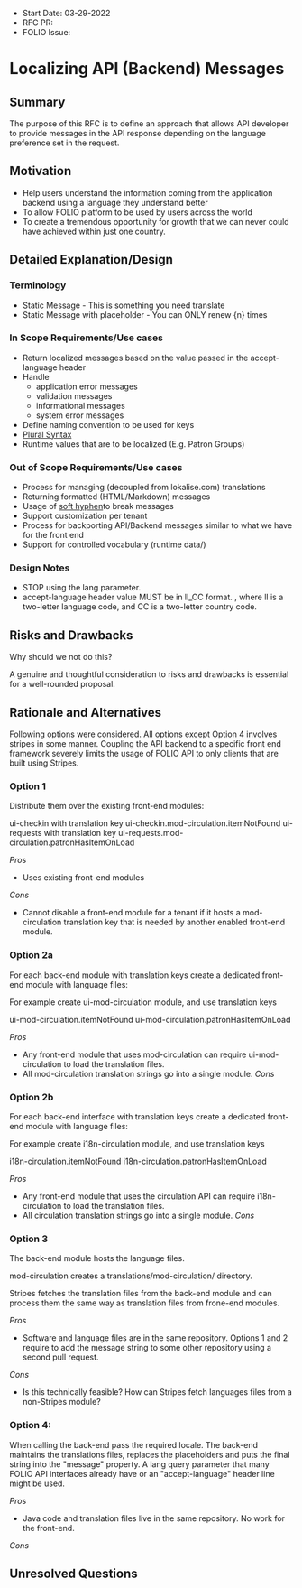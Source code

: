 
- Start Date: 03-29-2022
- RFC PR: 
- FOLIO Issue: 

# Localizing API (Backend) Messages

## Summary
  The purpose of this RFC is to define an approach that allows API developer to provide
messages in the API response depending on the language preference set in the request. 


## Motivation

- Help users understand the information coming from the application backend using a language they understand better
- To allow FOLIO platform to be used by users across the world 
- To create a tremendous opportunity for growth that we can never could have achieved within just one country.

## Detailed Explanation/Design

### Terminology
- Static Message - This is something you need translate
- Static Message with placeholder - You can ONLY renew {n} times
 

### In Scope Requirements/Use cases
- Return localized messages based on the value passed in the accept-language header
- Handle
  - application error messages
  - validation messages
  - informational messages
  - system error messages
- Define naming convention to be used for keys
- [Plural Syntax](https://wiki.folio.org/display/I18N/How+To+translate+FOLIO#HowTotranslateFOLIO-Pluralsyntax)
- Runtime values that are to be localized (E.g. Patron Groups) 

### Out of Scope Requirements/Use cases
- Process for managing (decoupled from lokalise.com) translations
- Returning formatted (HTML/Markdown) messages
- Usage of [soft hyphen](https://wiki.folio.org/display/I18N/How+To+translate+FOLIO#HowTotranslateFOLIO-Softhyphentobreakwords)to break messages
- Support customization per tenant
- Process for backporting API/Backend messages similar to what we have for the front end 
- Support for controlled vocabulary (runtime data/)


### Design Notes
- STOP using the lang parameter.
- accept-language header value MUST be in ll_CC format. , where ll is a two-letter language code, 
  and CC is a two-letter country code.

## Risks and Drawbacks

Why should we not do this? 

A genuine and thoughtful consideration to risks and drawbacks is essential for a well-rounded proposal. 

## Rationale and Alternatives

Following options were considered. All options except Option 4 involves stripes in some manner.
Coupling the API backend to a specific front end framework severely limits the usage of FOLIO API to
only clients that are built using Stripes. 

### Option 1
Distribute them over the existing front-end modules:

ui-checkin with translation key ui-checkin.mod-circulation.itemNotFound
ui-requests with translation key ui-requests.mod-circulation.patronHasItemOnLoad

*Pros*
- Uses existing front-end modules

*Cons*
- Cannot disable a front-end module for a tenant if it hosts a mod-circulation translation key that is needed by another enabled front-end module.

### Option 2a
For each back-end module with translation keys create a dedicated front-end module with language files:

For example create ui-mod-circulation module, and use translation keys

ui-mod-circulation.itemNotFound
ui-mod-circulation.patronHasItemOnLoad

*Pros*
- Any front-end module that uses mod-circulation can require ui-mod-circulation to load the translation files.
- All mod-circulation translation strings go into a single module.
*Cons*


### Option 2b
For each back-end interface with translation keys create a dedicated front-end module with language files:

For example create i18n-circulation module, and use translation keys

i18n-circulation.itemNotFound
i18n-circulation.patronHasItemOnLoad

*Pros*
- Any front-end module that uses the circulation API can require i18n-circulation to load the translation files.
- All circulation translation strings go into a single module.
*Cons*

### Option 3
The back-end module hosts the language files.

mod-circulation creates a translations/mod-circulation/ directory.

Stripes fetches the translation files from the back-end module and can process them the same way as translation files from frone-end modules.

*Pros*
- Software and language files are in the same repository. Options 1 and 2 require to add the message string to some other repository using a second pull request.

*Cons*
- Is this technically feasible? How can Stripes fetch languages files from a non-Stripes module?

### Option 4:
When calling the back-end pass the required locale. The back-end maintains the translations files, replaces the placeholders and puts the final string into the "message" property. A lang query parameter that many FOLIO API interfaces already have or an "accept-language" header line might be used.

*Pros*
- Java code and translation files live in the same repository. No work for the front-end.

*Cons*

## Unresolved Questions
